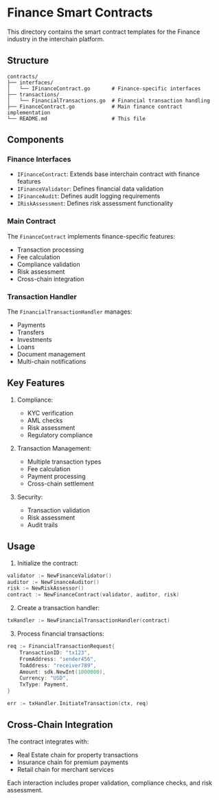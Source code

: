 # Finance Smart Contracts

This directory contains the smart contract templates for the Finance industry in the interchain platform.

## Structure

```
contracts/
├── interfaces/
│   └── IFinanceContract.go       # Finance-specific interfaces
├── transactions/
│   └── FinancialTransactions.go  # Financial transaction handling
├── FinanceContract.go            # Main finance contract implementation
└── README.md                     # This file
```

## Components

### Finance Interfaces

- `IFinanceContract`: Extends base interchain contract with finance features
- `IFinanceValidator`: Defines financial data validation
- `IFinanceAudit`: Defines audit logging requirements
- `IRiskAssessment`: Defines risk assessment functionality

### Main Contract

The `FinanceContract` implements finance-specific features:
- Transaction processing
- Fee calculation
- Compliance validation
- Risk assessment
- Cross-chain integration

### Transaction Handler

The `FinancialTransactionHandler` manages:
- Payments
- Transfers
- Investments
- Loans
- Document management
- Multi-chain notifications

## Key Features

1. Compliance:
   - KYC verification
   - AML checks
   - Risk assessment
   - Regulatory compliance

2. Transaction Management:
   - Multiple transaction types
   - Fee calculation
   - Payment processing
   - Cross-chain settlement

3. Security:
   - Transaction validation
   - Risk assessment
   - Audit trails

## Usage

1. Initialize the contract:
```go
validator := NewFinanceValidator()
auditor := NewFinanceAuditor()
risk := NewRiskAssessor()
contract := NewFinanceContract(validator, auditor, risk)
```

2. Create a transaction handler:
```go
txHandler := NewFinancialTransactionHandler(contract)
```

3. Process financial transactions:
```go
req := FinancialTransactionRequest{
    TransactionID: "tx123",
    FromAddress: "sender456",
    ToAddress: "receiver789",
    Amount: sdk.NewInt(1000000),
    Currency: "USD",
    TxType: Payment,
}

err := txHandler.InitiateTransaction(ctx, req)
```

## Cross-Chain Integration

The contract integrates with:
- Real Estate chain for property transactions
- Insurance chain for premium payments
- Retail chain for merchant services

Each interaction includes proper validation, compliance checks, and risk assessment.
